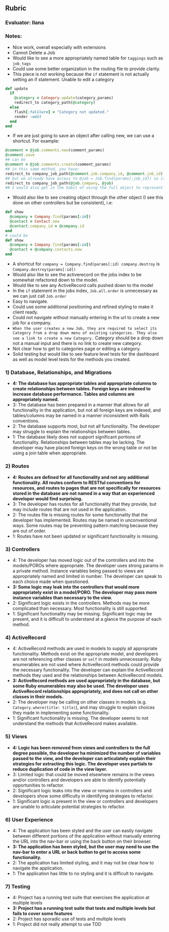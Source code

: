 ## Rubric

### Evaluator: Ilana

### Notes:

- Nice work, overall especially with extensions
- Cannot Delete a Job
- Would like to see a more appropriately named table for `taggings` such as `job_tags`
- Could use some better organization in the routing file to provide clarity.
- This piece is not working because the `if` statement is not actually setting an if statement. Unable to edit a category
```ruby
def update
  if
    @category = Category.update(category_params)
    redirect_to category_path(@category)
  else
    flash[:falilure] = "Category not updated."
    render :edit
  end
end
```
- If we are just going to save an object after calling new, we can use a shortcut. For example:
```ruby
@comment = @job.comments.new(comment_params)
@comment.save
## can be
@comment = @job.comments.create(comment_params)
## in this same method, you have:
redirect_to company_job_path(@comment.job.company_id, @comment.job_id)
## but we already have access to @job = Job.find(params[:job_id]) so it can be
redirect_to company_job_path(@job.company, @job)
## I would also get in the habit of using the full object to represent the id
```
- Would also like to see creating object through the other object (I see this done on other controllers but be consistent), i.e:
```ruby
def show
  @company = Company.find(params[:id])
  @contact = Contact.new
  @contact.company_id = @company.id
end
# could be
def show
  @company = Company.find(params[:id])
  @contact = @company.contacts.new
end
```
- A shortcut for `company = Company.find(params[:id) company.destroy` is `Company.destroy(params[:id])`
- Would also like to see the activerecord on the jobs index to be somewhat refactored down to the model.
- Would like to see any ActiveRecord calls pushed down to the model
- In the `if` statement in the jobs index, `Job.all.order` is unnecessary as we can just call `Job.order`
- Easy to navigate.
- Could use some additional positioning and refined styling to make it client ready.
- Could not navigate without manually entering in the url to create a new job for a company.
- `When the user creates a new Job, they are required to select its Category from a drop down menu of existing categories. They also see a link to create a new Category.` Category should be a drop down not a manual input and there is no link to create new category.
- Not clear how to get to categories page or editing a category.
- Solid testing but would like to see feature level tests for the dashboard as well as model level tests for the methods you created.


### 1) Database, Relationships, and Migrations

* **4: The database has appropriate tables and appropriate columns to create relationships between tables. Foreign keys are indexed to increase database performance. Tables and columns are appropriately named.**
* 3: The database has been prepared in a manner that allows for all functionality in the application, but not all foreign keys are indexed, and tables/columns may be named in a manner inconsistent with Rails conventions.
* 2: The database supports most, but not all functionality. The developer may struggle to explain the relationships between tables.
* 1: The database likely does not support significant portions of functionality. Relationships between tables may be lacking. The developer may have placed foreign keys on the wrong table or not be using a join table when appropriate.

### 2) Routes

* **4: Routes are defined for all functionality and not any additional functionality. All routes conform to RESTful conventions for resources, and routes to pages that are not specifically for resources stored in the database are not named in a way that an experienced developer would find surprising.**
* 3: The developer has routes for all functionality that they provide, but may include routes that are not used in the application.
* 2: The routes file is missing routes for some functionality that the developer has implemented. Routes may be named in unconventional ways. Some routes may be preventing pattern matching because they are out of order.
* 1: Routes have not been updated or significant functionality is missing.


### 3) Controllers

* 4: The developer has moved logic out of the controllers and into the models/POROs where appropriate. The developer uses strong params in a private method. Instance variables being passed to views are appropriately named and limited in number. The developer can speak to each choice made when questioned.
* **3: Some logic may leak into the controllers that would more appropriately exist in a model/PORO. The developer may pass more instance variables than necessary to the view.**
* 2: Significant logic exists in the controllers. Methods may be more complicated than necessary. Most functionality is still supported.
* 1: Significant functionality may be missing. Significant logic may be present, and it is difficult to understand at a glance the purpose of each method.

### 4) ActiveRecord

* 4: ActiveRecord methods are used in models to supply all appropriate functionality. Methods exist on the appropriate model, and developers are not referencing other classes or `self` in models unnecessarily. Ruby enumerables are not used where ActiveRecord methods could provide the necessary functionality. The developer can explain the ActiveRecord methods they used and the relationships between ActiveRecord models.
* **3: ActiveRecord methods are used appropriately in the database, but some Ruby enumerables may also be used. The developer uses ActiveRecord relationships appropriately, and does not call on other classes in their models.**
* 2: The developer may be calling on other classes in models (e.g. `Category.where(title: title)`), and may struggle to explain choices they made in implementing some functionality.
* 1: Significant functionality is missing. The developer seems to not understand the methods that ActiveRecord makes available.

### 5) Views

* **4: Logic has been removed from views and controllers to the full degree possible, the developer ha minimized the number of variables passed to the view, and the developer can articulately explain their strategies for extracting this logic. The developer uses partials to reduce duplication of code in the view layer.**
* 3: Limited logic that could be moved elsewhere remains in the views and/or controllers and developers are able to identify potentially opportunities to refactor.
* 2: Significant logic leaks into the view or remains in controllers and developers show some difficulty in identifying strategies to refactor.
* 1: Significant logic is present in the view or controllers and developers are unable to articulate potential strategies to refactor.

### 6) User Experience

* 4: The application has been styled and the user can easily navigate between different portions of the application without manually entering the URL into the nav-bar or using the back button on their browser.
* **3: The application has been styled, but the user may need to use the nav-bar to enter a URL or back button to get to access some functionality.**
* 2: The application has limited styling, and it may not be clear how to navigate the application.
* 1: The application has little to no styling and it is difficult to navigate.

### 7) Testing

* 4: Project has a running test suite that exercises the application at multiple levels
* **3: Project has a running test suite that tests and multiple levels but fails to cover some features**
* 2: Project has sporadic use of tests and multiple levels
* 1: Project did not really attempt to use TDD
